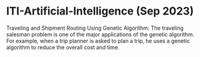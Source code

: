 # ITI-Artificial-Intelligence (Sep 2023)
Traveling and Shipment Routing Using Genetic Algorithm:
The traveling salesman problem is one of the major applications of the genetic algorithm. 
For example, when a trip planner is asked to plan a trip, he uses a genetic algorithm to reduce the overall cost and time.

